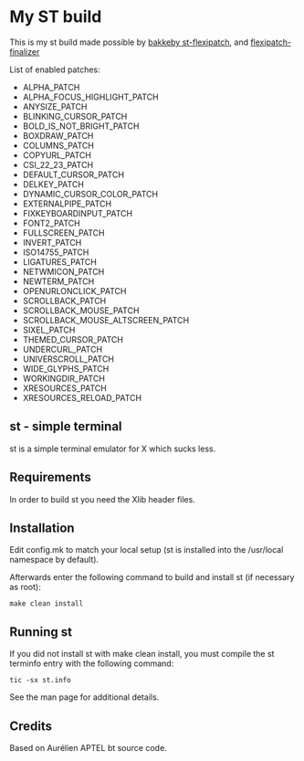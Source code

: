 # My ST build

This is my st build made possible by [bakkeby st-flexipatch](https://github.com/bakkeby/st-flexipatch),
and [flexipatch-finalizer](https://github.com/bakkeby/flexipatch-finalizer)

List of enabled patches:

- ALPHA_PATCH
- ALPHA_FOCUS_HIGHLIGHT_PATCH
- ANYSIZE_PATCH
- BLINKING_CURSOR_PATCH
- BOLD_IS_NOT_BRIGHT_PATCH
- BOXDRAW_PATCH
- COLUMNS_PATCH
- COPYURL_PATCH
- CSI_22_23_PATCH
- DEFAULT_CURSOR_PATCH
- DELKEY_PATCH
- DYNAMIC_CURSOR_COLOR_PATCH
- EXTERNALPIPE_PATCH
- FIXKEYBOARDINPUT_PATCH
- FONT2_PATCH
- FULLSCREEN_PATCH
- INVERT_PATCH
- ISO14755_PATCH
- LIGATURES_PATCH
- NETWMICON_PATCH
- NEWTERM_PATCH
- OPENURLONCLICK_PATCH
- SCROLLBACK_PATCH
- SCROLLBACK_MOUSE_PATCH
- SCROLLBACK_MOUSE_ALTSCREEN_PATCH
- SIXEL_PATCH
- THEMED_CURSOR_PATCH
- UNDERCURL_PATCH
- UNIVERSCROLL_PATCH
- WIDE_GLYPHS_PATCH
- WORKINGDIR_PATCH
- XRESOURCES_PATCH
- XRESOURCES_RELOAD_PATCH

st - simple terminal
--------------------
st is a simple terminal emulator for X which sucks less.


Requirements
------------
In order to build st you need the Xlib header files.


Installation
------------
Edit config.mk to match your local setup (st is installed into
the /usr/local namespace by default).

Afterwards enter the following command to build and install st (if
necessary as root):

    make clean install


Running st
----------
If you did not install st with make clean install, you must compile
the st terminfo entry with the following command:

    tic -sx st.info

See the man page for additional details.

Credits
-------
Based on Aurélien APTEL <aurelien dot aptel at gmail dot com> bt source code.
